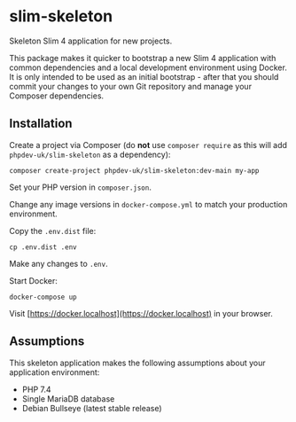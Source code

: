# slim-skeleton

Skeleton Slim 4 application for new projects.

This package makes it quicker to bootstrap a new Slim 4 application with common
dependencies and a local development environment using Docker. It is only
intended to be used as an initial bootstrap - after that you should commit your
changes to your own Git repository and manage your Composer dependencies.

## Installation

Create a project via Composer (do **not** use `composer require` as this will
add `phpdev-uk/slim-skeleton` as a dependency):

`composer create-project phpdev-uk/slim-skeleton:dev-main my-app`

Set your PHP version in `composer.json`.

Change any image versions in `docker-compose.yml` to match your production environment.

Copy the `.env.dist` file:

`cp .env.dist .env`

Make any changes to `.env`.

Start Docker:

`docker-compose up`

Visit [https://docker.localhost](https://docker.localhost) in your browser.

## Assumptions

This skeleton application makes the following assumptions about your application environment:

* PHP 7.4
* Single MariaDB database
* Debian Bullseye (latest stable release)
